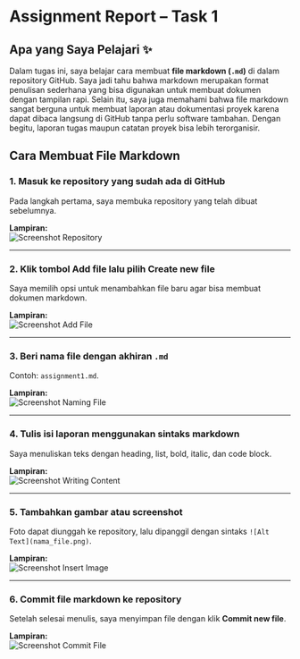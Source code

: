 # Assignment Report – Task 1  
## Apa yang Saya Pelajari ✨  
Dalam tugas ini, saya belajar cara membuat **file markdown (`.md`)** di dalam repository GitHub. Saya jadi tahu bahwa markdown merupakan format penulisan sederhana yang bisa digunakan untuk membuat dokumen dengan tampilan rapi. Selain itu, saya juga memahami bahwa file markdown sangat berguna untuk membuat laporan atau dokumentasi proyek karena dapat dibaca langsung di GitHub tanpa perlu software tambahan. Dengan begitu, laporan tugas maupun catatan proyek bisa lebih terorganisir.  

## Cara Membuat File Markdown 
### 1. Masuk ke repository yang sudah ada di GitHub  
Pada langkah pertama, saya membuka repository yang telah dibuat sebelumnya.  

**Lampiran:**  
![Screenshot Repository](path/to/foto1.png)  

---

### 2. Klik tombol **Add file** lalu pilih **Create new file**  
Saya memilih opsi untuk menambahkan file baru agar bisa membuat dokumen markdown.  

**Lampiran:**  
![Screenshot Add File](path/to/foto2.png)  

---

### 3. Beri nama file dengan akhiran `.md`  
Contoh: `assignment1.md`.  

**Lampiran:**  
![Screenshot Naming File](path/to/foto3.png)  

---

### 4. Tulis isi laporan menggunakan sintaks markdown  
Saya menuliskan teks dengan heading, list, bold, italic, dan code block.  

**Lampiran:**  
![Screenshot Writing Content](path/to/foto4.png)  

---

### 5. Tambahkan gambar atau screenshot  
Foto dapat diunggah ke repository, lalu dipanggil dengan sintaks `![Alt Text](nama_file.png)`.  

**Lampiran:**  
![Screenshot Insert Image](path/to/foto5.png)  

---

### 6. Commit file markdown ke repository  
Setelah selesai menulis, saya menyimpan file dengan klik **Commit new file**.  

**Lampiran:**  
![Screenshot Commit File](path/to/foto6.png) 